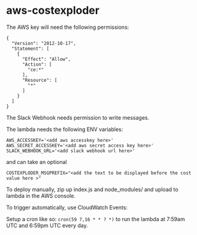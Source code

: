 # aws-costexploder

The AWS key will need the following permissions:

```
{
  "Version": "2012-10-17",
  "Statement": [
    {
      "Effect": "Allow",
      "Action": [
        "ce:*"
      ],
      "Resource": [
        "*"
      ]
    }
  ]
}
```

The Slack Webhook needs permission to write messages.


The lambda needs the following ENV variables:

```
AWS_ACCESSKEY='<add aws accesskey here>'
AWS_SECRET_ACCESSKEY='<add aws secret access key here>'
SLACK_WEBHOOK_URL='<add slack webhook url here>'
```

and can take an optional

```
COSTEXPLODER_MSGPREFIX="<add the text to be displayed before the cost value here >"
```

To deploy manually, zip up index.js and node_modules/ and upload to lambda in the AWS console.


To trigger automatically, use CloudWatch Events:

Setup a cron like so:
```cron(59 7,16 * * ? *)```
to run the lambda at 7:59am UTC and 6:59pm UTC every day.
